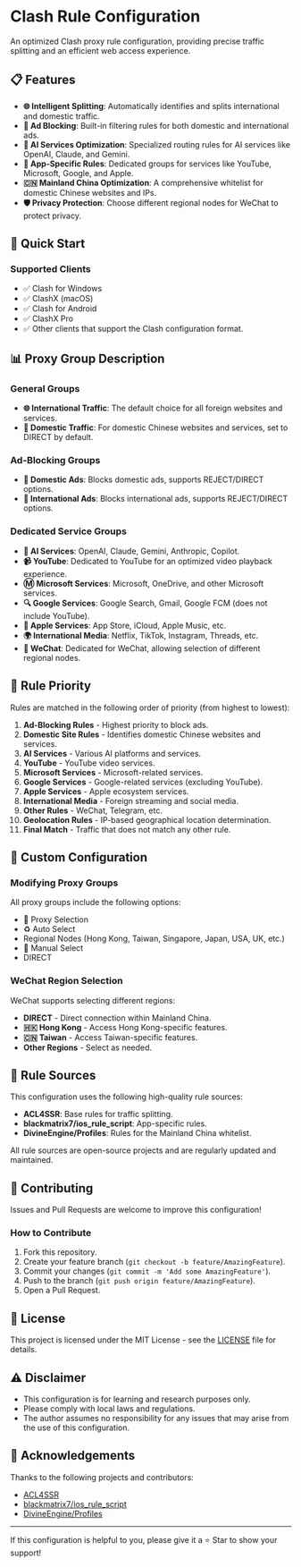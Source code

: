 # Clash Rule Configuration

An optimized Clash proxy rule configuration, providing precise traffic splitting and an efficient web access experience.

## 📋 Features

  - **🌐 Intelligent Splitting**: Automatically identifies and splits international and domestic traffic.
  - **🚫 Ad Blocking**: Built-in filtering rules for both domestic and international ads.
  - **🤖 AI Services Optimization**: Specialized routing rules for AI services like OpenAI, Claude, and Gemini.
  - **📱 App-Specific Rules**: Dedicated groups for services like YouTube, Microsoft, Google, and Apple.
  - **🇨🇳 Mainland China Optimization**: A comprehensive whitelist for domestic Chinese websites and IPs.
  - **🛡️ Privacy Protection**: Choose different regional nodes for WeChat to protect privacy.

## 🚀 Quick Start

### Supported Clients

  - ✅ Clash for Windows
  - ✅ ClashX (macOS)
  - ✅ Clash for Android
  - ✅ ClashX Pro
  - ✅ Other clients that support the Clash configuration format.

## 📊 Proxy Group Description

### General Groups

  - **🌐 International Traffic**: The default choice for all foreign websites and services.
  - **🎯 Domestic Traffic**: For domestic Chinese websites and services, set to DIRECT by default.

### Ad-Blocking Groups

  - **🚫 Domestic Ads**: Blocks domestic ads, supports REJECT/DIRECT options.
  - **🚫 International Ads**: Blocks international ads, supports REJECT/DIRECT options.

### Dedicated Service Groups

  - **🤖 AI Services**: OpenAI, Claude, Gemini, Anthropic, Copilot.
  - **📹 YouTube**: Dedicated to YouTube for an optimized video playback experience.
  - **Ⓜ️ Microsoft Services**: Microsoft, OneDrive, and other Microsoft services.
  - **🔍 Google Services**: Google Search, Gmail, Google FCM (does not include YouTube).
  - **🍎 Apple Services**: App Store, iCloud, Apple Music, etc.
  - **🌍 International Media**: Netflix, TikTok, Instagram, Threads, etc.
  - **🫧 WeChat**: Dedicated for WeChat, allowing selection of different regional nodes.

## 🎯 Rule Priority

Rules are matched in the following order of priority (from highest to lowest):

1.  **Ad-Blocking Rules** - Highest priority to block ads.
2.  **Domestic Site Rules** - Identifies domestic Chinese websites and services.
3.  **AI Services** - Various AI platforms and services.
4.  **YouTube** - YouTube video services.
5.  **Microsoft Services** - Microsoft-related services.
6.  **Google Services** - Google-related services (excluding YouTube).
7.  **Apple Services** - Apple ecosystem services.
8.  **International Media** - Foreign streaming and social media.
9.  **Other Rules** - WeChat, Telegram, etc.
10. **Geolocation Rules** - IP-based geographical location determination.
11. **Final Match** - Traffic that does not match any other rule.

## 🔧 Custom Configuration

### Modifying Proxy Groups

All proxy groups include the following options:

  - 🚀 Proxy Selection
  - ♻️ Auto Select
  - Regional Nodes (Hong Kong, Taiwan, Singapore, Japan, USA, UK, etc.)
  - 🚀 Manual Select
  - DIRECT

### WeChat Region Selection

WeChat supports selecting different regions:

  - **DIRECT** - Direct connection within Mainland China.
  - **🇭🇰 Hong Kong** - Access Hong Kong-specific features.
  - **🇨🇳 Taiwan** - Access Taiwan-specific features.
  - **Other Regions** - Select as needed.

## 📝 Rule Sources

This configuration uses the following high-quality rule sources:

  - **ACL4SSR**: Base rules for traffic splitting.
  - **blackmatrix7/ios\_rule\_script**: App-specific rules.
  - **DivineEngine/Profiles**: Rules for the Mainland China whitelist.

All rule sources are open-source projects and are regularly updated and maintained.

## 🤝 Contributing

Issues and Pull Requests are welcome to improve this configuration\!

### How to Contribute

1.  Fork this repository.
2.  Create your feature branch (`git checkout -b feature/AmazingFeature`).
3.  Commit your changes (`git commit -m 'Add some AmazingFeature'`).
4.  Push to the branch (`git push origin feature/AmazingFeature`).
5.  Open a Pull Request.

## 📄 License

This project is licensed under the MIT License - see the [LICENSE](https://www.google.com/search?q=LICENSE) file for details.

## ⚠️ Disclaimer

  - This configuration is for learning and research purposes only.
  - Please comply with local laws and regulations.
  - The author assumes no responsibility for any issues that may arise from the use of this configuration.

## 🙏 Acknowledgements

Thanks to the following projects and contributors:

  - [ACL4SSR](https://github.com/ACL4SSR/ACL4SSR)
  - [blackmatrix7/ios\_rule\_script](https://github.com/blackmatrix7/ios_rule_script)
  - [DivineEngine/Profiles](https://github.com/DivineEngine/Profiles)

-----

If this configuration is helpful to you, please give it a ⭐ Star to show your support!
